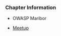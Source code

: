 ### Chapter Information
* OWASP Maribor

* [Meetup](https://www.meetup.com/maribor-owasp-meetup-group/)
